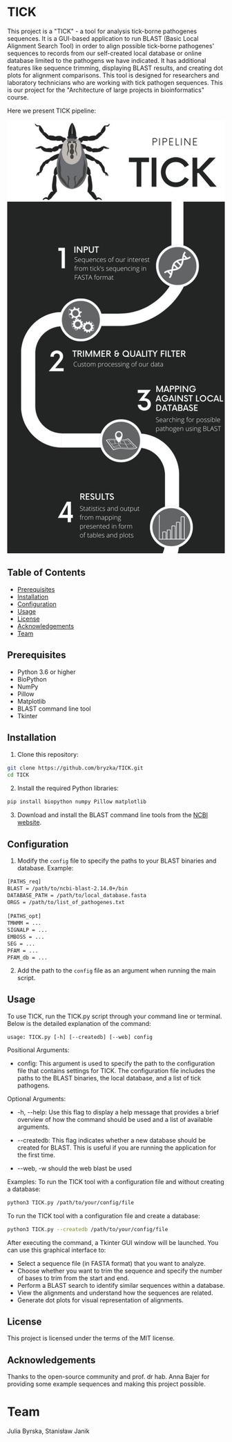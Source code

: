 # TICK
This project is a "TICK" - a tool for analysis tick-borne pathogenes sequences. It is a GUI-based application to run BLAST (Basic Local Alignment Search Tool) in order to align possible tick-borne pathogenes' sequences to records from our self-created local database or online database limited to the pathogens we have indicated. It has additional features like sequence trimming, displaying BLAST results, and creating dot plots for alignment comparisons. This tool is designed for researchers and laboratory technicians who are working with tick pathogen sequences. This is our project for the "Architecture of large projects in bioinformatics" course.

Here we present TICK pipeline:

![](TICK_pipeline.jpg)


## Table of Contents

- [Prerequisites](#prerequisites)
- [Installation](#installation)
- [Configuration](#configuration)
- [Usage](#usage)
- [License](#license)
- [Acknowledgements](#acknowledgements)
- [Team](#team)

## Prerequisites

- Python 3.6 or higher
- BioPython
- NumPy
- Pillow
- Matplotlib
- BLAST command line tool
- Tkinter

## Installation

1. Clone this repository:

```sh
git clone https://github.com/bryzka/TICK.git
cd TICK
```

2. Install the required Python libraries:

```sh
pip install biopython numpy Pillow matplotlib
```

3. Download and install the BLAST command line tools from the [NCBI website](https://www.ncbi.nlm.nih.gov/books/NBK279671/).

## Configuration

1. Modify the `config` file to specify the paths to your BLAST binaries and database. Example:

```
[PATHS_req]
BLAST = /path/to/ncbi-blast-2.14.0+/bin
DATABASE_PATH = /path/to/local_database.fasta
ORGS = /path/to/list_of_pathogenes.txt

[PATHS_opt]
TMHMM = ...
SIGNALP = ...
EMBOSS = ...
SEG = ...
PFAM = ...
PFAM_db = ...
```

2. Add the path to the `config` file as an argument when running the main script.

## Usage

To use TICK, run the TICK.py script through your command line or terminal. Below is the detailed explanation of the command:
```
usage: TICK.py [-h] [--createdb] [--web] config
```
Positional Arguments:
* config: This argument is used to specify the path to the configuration file that contains settings for TICK. The configuration file includes the paths to the BLAST binaries, the local database, and a list of tick pathogens.

Optional Arguments:
* -h, --help: Use this flag to display a help message that provides a brief overview of how the command should be used and a list of available arguments.

* --createdb: This flag indicates whether a new database should be created for BLAST. This is useful if you are running the application for the first time.
*  --web, -w       should the web blast be used


Examples:
To run the TICK tool with a configuration file and without creating a database:

```sh
python3 TICK.py /path/to/your/config/file
```
To run the TICK tool with a configuration file and create a database:

```sh
python3 TICK.py --createdb /path/to/your/config/file
```
After executing the command, a Tkinter GUI window will be launched. You can use this graphical interface to:

* Select a sequence file (in FASTA format) that you want to analyze.
* Choose whether you want to trim the sequence and specify the number of bases to trim from the start and end.
* Perform a BLAST search to identify similar sequences within a database.
* View the alignments and understand how the sequences are related.
* Generate dot plots for visual representation of alignments.

## License

This project is licensed under the terms of the MIT license.

## Acknowledgements

Thanks to the open-source community and prof. dr hab. Anna Bajer for providing some example sequences and making this project possible.

# Team
Julia Byrska, Stanisław Janik
